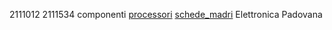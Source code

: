 2111012
2111534
componenti
[processori](componenti/processori.md)
[schede_madri](componenti/schede_madri.md) 
Elettronica Padovana
